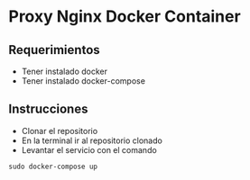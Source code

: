 # Proxy Nginx Docker Container

## Requerimientos

- Tener instalado docker
- Tener instalado docker-compose

## Instrucciones

- Clonar el repositorio
- En la terminal ir al repositorio clonado
- Levantar el servicio con el comando

`sudo docker-compose up`

